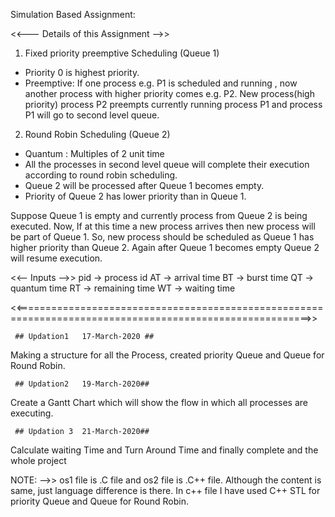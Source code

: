  Simulation Based Assignment:
 
 <<--- Details of this Assignment -->> 
 
 1. Fixed priority preemptive Scheduling (Queue 1)
 * Priority 0 is highest priority.
 * Preemptive:
If one process e.g. P1 is scheduled and running , now another process with higher priority comes e.g. P2. New process(high priority)
process P2 preempts currently running process P1 and process P1 will go to second level queue.

2. Round Robin Scheduling (Queue 2)
* Quantum : Multiples of 2 unit time
* All the processes in second level queue will complete their execution according to round robin scheduling.
* Queue 2 will be processed after Queue 1 becomes empty.
* Priority of Queue 2 has lower priority than in Queue 1.


Suppose Queue 1 is empty and currently process from Queue 2 is being executed. Now, If at this time a new process arrives then new 
process will be part of Queue 1. So, new process should be scheduled as Queue 1 has higher priority than Queue 2. Again after Queue 1
becomes empty Queue 2 will resume execution.

<<-- Inputs -->>
pid -> process id
AT -> arrival time
BT -> burst time
QT -> quantum time
RT -> remaining time
WT -> waiting time

<<=========================================================================================================>>
 
 
     ## Updation1   17-March-2020 ##
 Making a structure for all the Process, created  priority Queue and Queue for Round Robin.
 
     ## Updation2   19-March-2020##
 Create a Gantt Chart which will show the flow in which all processes are executing.
	
     ## Updation 3  21-March-2020##
 Calculate waiting Time and Turn Around Time and finally complete and the whole project
 
NOTE: -->> os1 file is .C file and os2 file is .C++ file. Although the content is same, just language difference is there. In c++ file I have used C++ STL for priority Queue and Queue for Round Robin. 
